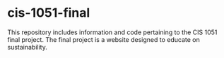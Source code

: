 # cis-1051-final
This repository includes information and code pertaining to the CIS 1051 final project. The final project is a website designed to educate on sustainability.
